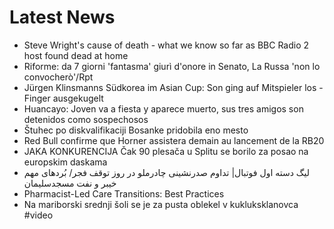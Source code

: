 # Latest News
-  Steve Wright's cause of death - what we know so far as BBC Radio 2 host found dead at home
-  Riforme: da 7 giorni 'fantasma' giurì d'onore in Senato, La Russa 'non lo convocherò'/Rpt
-  Jürgen Klinsmanns Südkorea im Asian Cup: Son ging auf Mitspieler los - Finger ausgekugelt
-  Huancayo: Joven va a fiesta y aparece muerto, sus tres amigos son detenidos como sospechosos
-  Štuhec po diskvalifikaciji Bosanke pridobila eno mesto
-  Red Bull confirme que Horner assistera demain au lancement de la RB20
-  JAKA KONKURENCIJA Čak 90 plesača u Splitu se borilo za posao na europskim daskama
-  لیگ دسته اول فوتبال| تداوم صدرنشینی چادرملو در روز توقف فجر/ بُردهای مهم خیبر و نفت مسجدسلیمان
-  Pharmacist-Led Care Transitions: Best Practices
-  Na mariborski srednji šoli se je za pusta oblekel v kukluksklanovca #video
